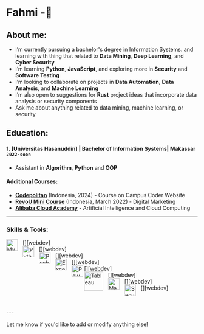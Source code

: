 #  Fahmi -👋  
## About me:  
- I’m currently pursuing a bachelor's degree in Information Systems. and learning with thing that related to **Data Mining**, **Deep Learning**, and **Cyber Security**  
- I’m learning **Python**, **JavaScript**, and exploring more in **Security** and **Software Testing**  
- I’m looking to collaborate on projects in **Data Automation**, **Data Analysis**, and **Machine Learning**  
- I’m also open to suggestions for **Rust** project ideas that incorporate data analysis or security components  
- Ask me about anything related to data mining, machine learning, or security

## Education:  
#### 1. [Universitas Hasanuddin] | Bachelor of Information Systems| Makassar `2022-soon`
   - Assistant in **Algorithm**, **Python** and **OOP**  

#### Additional Courses:
- **[Codepolitan](https://www.codepolitan.com)** (Indonesia, 2024) - Course on Campus Coder Website  
- **[RevoU Mini Course](https://www.revou.co.id)** (Indonesia, March 2022) - Digital Marketing  
- **[Alibaba Cloud Academy](https://academy.alibabacloud.com)** - Artificial Intelligence and Cloud Computing  

---

### Skills & Tools:

[<img align="left" alt="MySQL" width="30px" src="https://cdn.jsdelivr.net/gh/devicons/devicon/icons/mysql/mysql-original.svg" style="padding-right:10px;" />][webdev]  
[<img align="left" alt="Python" width="30px" src="https://upload.wikimedia.org/wikipedia/commons/thumb/c/c3/Python-logo-notext.svg/110px-Python-logo-notext.svg.png?20100317150552" style="padding-right:10px;" />][webdev]  
[<img align="left" alt="Pycharm" width="30px" src="https://upload.wikimedia.org/wikipedia/commons/thumb/1/1d/PyCharm_Icon.svg/220px-PyCharm_Icon.svg.png" style="padding-right:10px;" />][webdev]  
[<img align="left" alt="Excel" width="30px" src="https://is2-ssl.mzstatic.com/image/thumb/Purple126/v4/a8/fd/5a/a8fd5a84-c6f1-355f-3b9f-6e86598efaa3/XCEL.png/1200x630bb.png" style="padding-right:10px;" />][webdev]  
[<img align="left" alt="Power BI" width="30px" src="https://powerbi.microsoft.com/pictures/application-logos/svg/powerbi.svg" style="padding-right:0px;" />][webdev]  
[<img align="left" alt="Tableau" width="50px" src="https://logos-world.net/wp-content/uploads/2021/10/Tableau-Symbol.png" style="padding-right:10px;" />][webdev]  
[<img align="left" alt="Machine Learning" width="30px" src="https://upload.wikimedia.org/wikipedia/commons/thumb/9/99/Apache_Spark_logo.svg/2560px-Apache_Spark_logo.svg.png" style="padding-right:10px;" />][webdev]  
[<img align="left" alt="Security" width="30px" src="https://upload.wikimedia.org/wikipedia/commons/thumb/a/a2/InfoSec_logo.svg/800px-InfoSec_logo.svg.png" style="padding-right:10px;" />][webdev]  

<br />
<br />
---

Let me know if you'd like to add or modify anything else!
